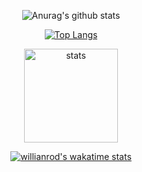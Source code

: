 <center>
  
![Anurag's github stats](https://github-readme-stats.vercel.app/api?username=BestInSpire&show_icons=true&theme=radical) 

[![Top Langs](https://github-readme-stats.vercel.app/api/top-langs/?username=BestInSpire&layout=compact)](https://github.com/anuraghazra/github-readme-stats)


<img src="https://github-profile-trophy.vercel.app/?username=BestInSpire&theme=nord" width="%100" height="150px" alt="stats" />

[![willianrod's wakatime stats](https://github-readme-stats.vercel.app/api/wakatime?username=BestInSpire)](https://github.com/anuraghazra/github-readme-stats)
</center>
